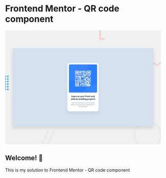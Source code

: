 # Frontend Mentor - QR code component

![Design preview for the QR code component coding challenge](./design/desktop-preview.jpg)

## Welcome! 👋

This is my solution to Frontend Mentor - QR code component
